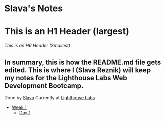 # Slava's Notes

# This is an H1 Header (largest)

###### This is an H6 Header (Smallest)

## In summary, this is how the README.md file gets edited. This is where I (Slava Reznik) will keep my notes for the Lighthouse Labs Web Development Bootcamp. 

Done by [Slava](https://github.com/SlavaRez25?tab=repositories)
Currently at [Lighthouse Labs](https://www.lighthouselabs.ca/)

* [Week 1](/Week_01/)
  * [Day 1](/Week_01/Day_01/)


